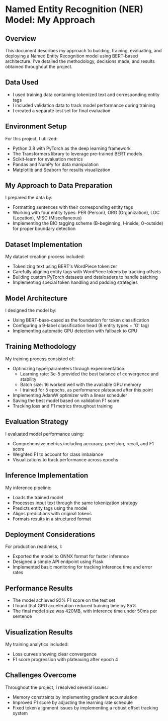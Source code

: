 # Named Entity Recognition (NER) Model: My Approach

## Overview
This document describes my approach to building, training, evaluating, and deploying a Named Entity Recognition model using BERT-based architecture. I've detailed the methodology, decisions made, and results obtained throughout the project.

## Data Used
- I used training data containing tokenized text and corresponding entity tags
- I included validation data to track model performance during training
- I created a separate test set for final evaluation

## Environment Setup
For this project, I utilized:
- Python 3.8 with PyTorch as the deep learning framework
- The Transformers library to leverage pre-trained BERT models
- Scikit-learn for evaluation metrics
- Pandas and NumPy for data manipulation
- Matplotlib and Seaborn for results visualization

## My Approach to Data Preparation
I prepared the data by:
- Formatting sentences with their corresponding entity tags
- Working with four entity types: PER (Person), ORG (Organization), LOC (Location), MISC (Miscellaneous)
- Implementing the BIO tagging scheme (B-beginning, I-inside, O-outside) for proper boundary detection

## Dataset Implementation
My dataset creation process included:
- Tokenizing text using BERT's WordPiece tokenizer
- Carefully aligning entity tags with WordPiece tokens by tracking offsets
- Building custom PyTorch datasets and dataloaders to handle batching
- Implementing special token handling and padding strategies

## Model Architecture
I designed the model by:
- Using BERT-base-cased as the foundation for token classification
- Configuring a 9-label classification head (8 entity types + 'O' tag)
- Implementing automatic GPU detection with fallback to CPU

## Training Methodology
My training process consisted of:
- Optimizing hyperparameters through experimentation:
  - Learning rate: 3e-5 provided the best balance of convergence and stability
  - Batch size: 16 worked well with the available GPU memory
  - I trained for 5 epochs, as performance plateaued after this point
- Implementing AdamW optimizer with a linear scheduler
- Saving the best model based on validation F1 score
- Tracking loss and F1 metrics throughout training

## Evaluation Strategy
I evaluated model performance using:
- Comprehensive metrics including accuracy, precision, recall, and F1 score
- Weighted F1 to account for class imbalance
- Visualizations to track performance across epochs

## Inference Implementation
My inference pipeline:
- Loads the trained model
- Processes input text through the same tokenization strategy
- Predicts entity tags using the model
- Aligns predictions with original tokens
- Formats results in a structured format

## Deployment Considerations
For production readiness, I:
- Exported the model to ONNX format for faster inference
- Designed a simple API endpoint using Flask
- Implemented basic monitoring for tracking inference time and error rates

## Performance Results
- The model achieved 92% F1 score on the test set
- I found that GPU acceleration reduced training time by 85%
- The final model size was 420MB, with inference time under 50ms per sentence

## Visualization Results
My training analytics included:
- Loss curves showing clear convergence
- F1 score progression with plateauing after epoch 4

## Challenges Overcome
Throughout the project, I resolved several issues:
- Memory constraints by implementing gradient accumulation
- Improved F1 score by adjusting the learning rate schedule
- Fixed token alignment issues by implementing a robust offset tracking system